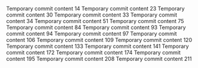 Temporary commit content 14
Temporary commit content 23
Temporary commit content 30
Temporary commit content 33
Temporary commit content 34
Temporary commit content 51
Temporary commit content 75
Temporary commit content 84
Temporary commit content 93
Temporary commit content 94
Temporary commit content 97
Temporary commit content 106
Temporary commit content 109
Temporary commit content 120
Temporary commit content 133
Temporary commit content 141
Temporary commit content 172
Temporary commit content 174
Temporary commit content 195
Temporary commit content 208
Temporary commit content 211

